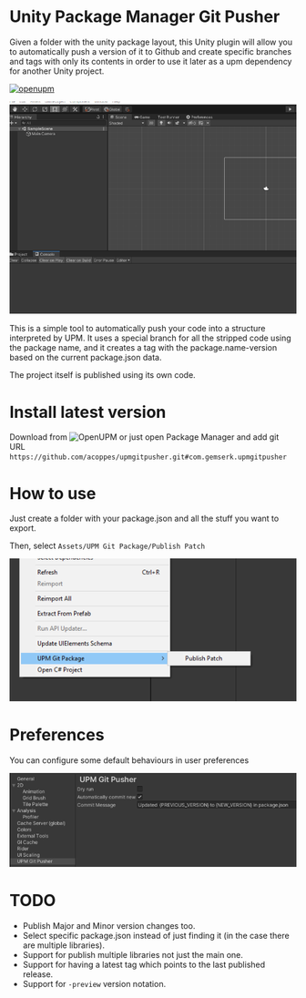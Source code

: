 # Unity Package Manager Git Pusher

Given a folder with the unity package layout, this Unity plugin will allow you to automatically push a version of it to Github and create specific branches and tags with only its contents in order to use it later as a upm dependency for another Unity project.

[![openupm](https://img.shields.io/npm/v/com.gemserk.upmgitpusher?label=openupm&registry_uri=https://package.openupm.com)](https://openupm.com/packages/com.gemserk.upmgitpusher/)

![Demo](images/example.gif?raw=true "Demo")

This is a simple tool to automatically push your code into a structure interpreted by UPM. It uses a special branch for all the stripped code using the package name, and it creates a tag with the package.name-version based on the current package.json data.

The project itself is published using its own code.

# Install latest version

Download from ![OpenUPM](https://openupm.com/packages/com.gemserk.upmgitpusher/) or just open Package Manager and add git URL `https://github.com/acoppes/upmgitpusher.git#com.gemserk.upmgitpusher`

# How to use

Just create a folder with your package.json and all the stuff you want to export.

Then, select `Assets/UPM Git Package/Publish Patch`

![How to publish](images/menuitem.png?raw=true "How to publish")

# Preferences

You can configure some default behaviours in user preferences

![Configure](images/preferences.png?raw=true "Configure")

# TODO

* Publish Major and Minor version changes too.
* Select specific package.json instead of just finding it (in the case there are multiple libraries).
* Support for publish multiple libraries not just the main one.
* Support for having a latest tag which points to the last published release.
* Support for `-preview` version notation.
